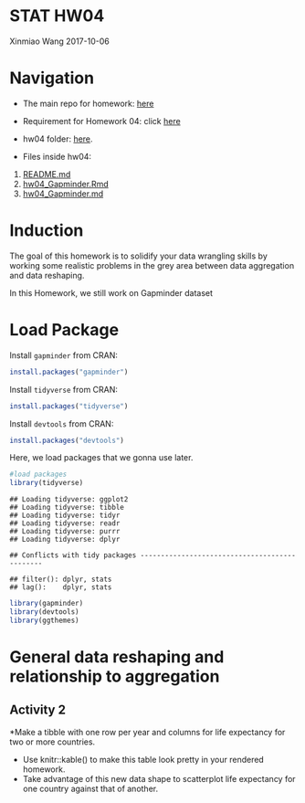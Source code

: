 STAT HW04
================
Xinmiao Wang
2017-10-06

Navigation
==========

-   The main repo for homework: [here](https://github.com/xinmiaow/STAT545-hw-Wang-Xinmiao)

-   Requirement for Homework 04: click [here](http://stat545.com/hw04_tidy-data-joins.html)

-   hw04 folder: [here](https://github.com/xinmiaow/STAT545-hw-Wang-Xinmiao/tree/master/hw04).

-   Files inside hw04:

1.  [README.md](https://github.com/xinmiaow/STAT545-hw-Wang-Xinmiao/blob/master/hw04/README.md)
2.  [hw04\_Gapminder.Rmd](https://github.com/xinmiaow/STAT545-hw-Wang-Xinmiao/blob/master/hw04/hw04_Gapminder.Rmd)
3.  [hw04\_Gapminder.md](https://github.com/xinmiaow/STAT545-hw-Wang-Xinmiao/blob/master/hw04/hw04_Gapminder.md)

Induction
=========

The goal of this homework is to solidify your data wrangling skills by working some realistic problems in the grey area between data aggregation and data reshaping.

In this Homework, we still work on Gapminder dataset

Load Package
============

Install `gapminder` from CRAN:

``` r
install.packages("gapminder")
```

Install `tidyverse` from CRAN:

``` r
install.packages("tidyverse")
```

Install `devtools` from CRAN:

``` r
install.packages("devtools")
```

Here, we load packages that we gonna use later.

``` r
#load packages
library(tidyverse)
```

    ## Loading tidyverse: ggplot2
    ## Loading tidyverse: tibble
    ## Loading tidyverse: tidyr
    ## Loading tidyverse: readr
    ## Loading tidyverse: purrr
    ## Loading tidyverse: dplyr

    ## Conflicts with tidy packages ----------------------------------------------

    ## filter(): dplyr, stats
    ## lag():    dplyr, stats

``` r
library(gapminder)
library(devtools)
library(ggthemes)
```

General data reshaping and relationship to aggregation
======================================================

Activity 2
----------

\*Make a tibble with one row per year and columns for life expectancy for two or more countries.

-   Use knitr::kable() to make this table look pretty in your rendered homework.
-   Take advantage of this new data shape to scatterplot life expectancy for one country against that of another.

